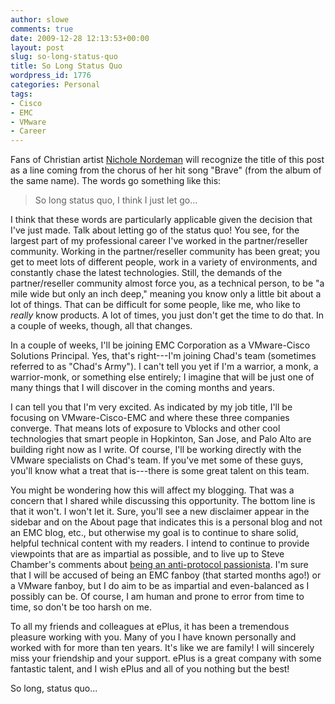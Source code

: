 ```yaml
---
author: slowe
comments: true
date: 2009-12-28 12:13:53+00:00
layout: post
slug: so-long-status-quo
title: So Long Status Quo
wordpress_id: 1776
categories: Personal
tags:
- Cisco
- EMC
- VMware
- Career
---
```


Fans of Christian artist [Nichole Nordeman](http://www.nicholenordeman.com/) will recognize the title of this post as a line coming from the chorus of her hit song "Brave" (from the album of the same name). The words go something like this:

>So long status quo, I think I just let go...

I think that these words are particularly applicable given the decision that I've just made. Talk about letting go of the status quo! You see, for the largest part of my professional career I've worked in the partner/reseller community. Working in the partner/reseller community has been great; you get to meet lots of different people, work in a variety of environments, and constantly chase the latest technologies. Still, the demands of the partner/reseller community almost force you, as a technical person, to be "a mile wide but only an inch deep," meaning you know only a little bit about a lot of things. That can be difficult for some people, like me, who like to _really_ know products. A lot of times, you just don't get the time to do that. In a couple of weeks, though, all that changes.

In a couple of weeks, I'll be joining EMC Corporation as a VMware-Cisco Solutions Principal. Yes, that's right---I'm joining Chad's team (sometimes referred to as "Chad's Army"). I can't tell you yet if I'm a warrior, a monk, a warrior-monk, or something else entirely; I imagine that will be just one of many things that I will discover in the coming months and years.

I can tell you that I'm very excited. As indicated by my job title, I'll be focusing on VMware-Cisco-EMC and where these three companies converge. That means lots of exposure to Vblocks and other cool technologies that smart people in Hopkinton, San Jose, and Palo Alto are building right now as I write. Of course, I'll be working directly with the VMware specialists on Chad's team. If you've met some of these guys, you'll know what a treat that is---there is some great talent on this team.

You might be wondering how this will affect my blogging. That was a concern that I shared while discussing this opportunity. The bottom line is that it won't. I won't let it. Sure, you'll see a new disclaimer appear in the sidebar and on the About page that indicates this is a personal blog and not an EMC blog, etc., but otherwise my goal is to continue to share solid, helpful technical content with my readers. I intend to continue to provide viewpoints that are as impartial as possible, and to live up to Steve Chamber's comments about [being an anti-protocol passionista](http://viewyonder.com/2009/11/12/the-end-is-nigh-for-protocol-passionistas/). I'm sure that I will be accused of being an EMC fanboy (that started months ago!) or a VMware fanboy, but I do aim to be as impartial and even-balanced as I possibly can be. Of course, I am human and prone to error from time to time, so don't be too harsh on me.

To all my friends and colleagues at ePlus, it has been a tremendous pleasure working with you. Many of you I have known personally and worked with for more than ten years. It's like we are family! I will sincerely miss your friendship and your support. ePlus is a great company with some fantastic talent, and I wish ePlus and all of you nothing but the best!

So long, status quo...
